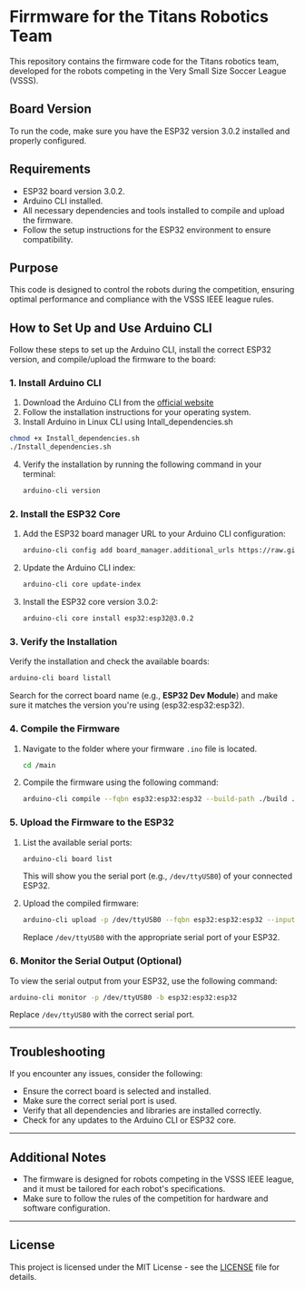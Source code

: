 # Firrmware for the Titans Robotics Team

This repository contains the firmware code for the Titans robotics team, developed for the robots competing in the Very Small Size Soccer League (VSSS).

## Board Version

To run the code, make sure you have the ESP32 version 3.0.2 installed and properly configured.

## Requirements

- ESP32 board version 3.0.2.
- Arduino CLI installed.
- All necessary dependencies and tools installed to compile and upload the firmware.
- Follow the setup instructions for the ESP32 environment to ensure compatibility.

## Purpose

This code is designed to control the robots during the competition, ensuring optimal performance and compliance with the VSSS IEEE league rules.

## How to Set Up and Use Arduino CLI

Follow these steps to set up the Arduino CLI, install the correct ESP32 version, and compile/upload the firmware to the board:

### 1. Install Arduino CLI

1. Download the Arduino CLI from the [official website](https://arduino.github.io/arduino-cli/installation/) 
2. Follow the installation instructions for your operating system.
3. Install Arduino in Linux CLI using Intall_dependencies.sh

```bash	
chmod +x Install_dependencies.sh
./Install_dependencies.sh
```

4. Verify the installation by running the following command in your terminal:
   ```bash
   arduino-cli version
   ```

### 2. Install the ESP32 Core

1. Add the ESP32 board manager URL to your Arduino CLI configuration:
   ```bash
   arduino-cli config add board_manager.additional_urls https://raw.githubusercontent.com/espressif/arduino-esp32/gh-pages/package_esp32_index.json
   ```

2. Update the Arduino CLI index:
   ```bash
   arduino-cli core update-index
   ```

3. Install the ESP32 core version 3.0.2:
   ```bash
   arduino-cli core install esp32:esp32@3.0.2
   ```

### 3. Verify the Installation

Verify the installation and check the available boards:
```bash
arduino-cli board listall
```

Search for the correct board name (e.g., **ESP32 Dev Module**) and make sure it matches the version you're using (esp32:esp32:esp32).

### 4. Compile the Firmware

1. Navigate to the folder where your firmware `.ino` file is located.
    ```bash
    cd /main
    ```

2. Compile the firmware using the following command:
   ```bash
   arduino-cli compile --fqbn esp32:esp32:esp32 --build-path ./build ./main.ino
   ```

### 5. Upload the Firmware to the ESP32

1. List the available serial ports:
   ```bash
   arduino-cli board list
   ```

   This will show you the serial port (e.g., `/dev/ttyUSB0`) of your connected ESP32.

2. Upload the compiled firmware:
   ```bash
   arduino-cli upload -p /dev/ttyUSB0 --fqbn esp32:esp32:esp32 --input-dir ./build
   ```

   Replace `/dev/ttyUSB0` with the appropriate serial port of your ESP32.

### 6. Monitor the Serial Output (Optional)

To view the serial output from your ESP32, use the following command:
```bash
arduino-cli monitor -p /dev/ttyUSB0 -b esp32:esp32:esp32
```

Replace `/dev/ttyUSB0` with the correct serial port.

---

## Troubleshooting

If you encounter any issues, consider the following:

- Ensure the correct board is selected and installed.
- Make sure the correct serial port is used.
- Verify that all dependencies and libraries are installed correctly.
- Check for any updates to the Arduino CLI or ESP32 core.

---

## Additional Notes

- The firmware is designed for robots competing in the VSSS IEEE league, and it must be tailored for each robot's specifications.
- Make sure to follow the rules of the competition for hardware and software configuration.

---

## License

This project is licensed under the MIT License - see the [LICENSE](LICENSE) file for details.
